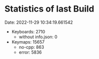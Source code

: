 # Statistics of last Build

Date: 2022-11-29 10:34:19.661542

- Keyboards: 2710
  - without info.json: 0
- Keymaps: 15657
  - no-cpp: 863
  - error: 5836
